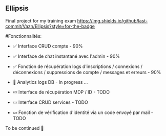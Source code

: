 ## Ellipsis
Final project for my training exam
https://img.shields.io/github/last-commit/Vazn/Ellipsis?style=for-the-badge

#Fonctionnalités:

- ✅ Interface CRUD compte - 90% 
- ✅ Interface de chat instantané avec l'admin - 90% 
- ✅ Fonction de récupération logs d'inscriptions / connexions / déconnexions / suppressions de compte / messages et erreurs - 90% 

- 🔄 Analytics logs DB - In progress ... 

- 💤 Interface de récupération MDP / ID - TODO 
- 💤 Interface CRUD services - TODO 
- 💤 Fonction de vérification d'identité via un code envoyé par mail - TODO

To be continued 👀

